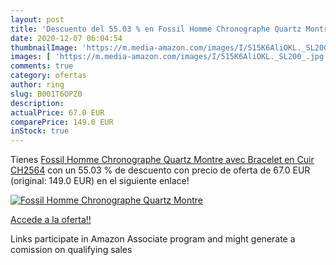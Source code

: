 ```yaml
---
layout: post
title: 'Descuento del 55.03 % en Fossil Homme Chronographe Quartz Montre '
date: 2020-12-07 06:04:54
thumbnailImage: 'https://m.media-amazon.com/images/I/515K6AliOKL._SL200_.jpg'
images: [ 'https://m.media-amazon.com/images/I/515K6AliOKL._SL200_.jpg' ]
comments: true
category: ofertas
author: ring
slug: B001T6OPZ0
description:
actualPrice: 67.0 EUR
comparePrice: 149.0 EUR
inStock: true
---
```


Tienes [Fossil Homme Chronographe Quartz Montre avec Bracelet en Cuir CH2564](https://www.amazon.fr/dp/B001T6OPZ0/?tag=tolees0d-21) con un 55.03 % de descuento con precio de oferta de 67.0 EUR (original: 149.0 EUR) en el siguiente enlace!

[![Fossil Homme Chronographe Quartz Montre ](https://m.media-amazon.com/images/I/515K6AliOKL._SL200_.jpg)](https://www.amazon.fr/dp/B001T6OPZ0/?tag=tolees0d-21)

[Accede a la oferta!!](https://www.amazon.fr/dp/B001T6OPZ0/?tag=tolees0d-21)

Links participate in Amazon Associate program and might generate a comission on qualifying sales


